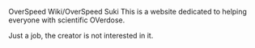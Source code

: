 OverSpeed Wiki/OverSpeed Suki
This is a website dedicated to helping everyone with scientific OVerdose.

Just a job, the creator is not interested in it.
